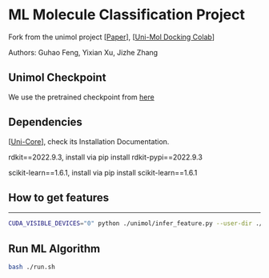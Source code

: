ML Molecule Classification Project
===================================================================

Fork from the unimol project [[Paper](https://openreview.net/forum?id=6K2RM6wVqKu)], [[Uni-Mol Docking Colab](https://colab.research.google.com/github/deepmodeling/Uni-Mol/blob/main/unimol/notebooks/unimol_binding_pose_demo.ipynb)]

Authors: Guhao Feng, Yixian Xu, Jizhe Zhang

## Unimol Checkpoint
We use the pretrained checkpoint from [here](https://github.com/deepmodeling/Uni-Mol/releases/download/v0.1/mol_pre_no_h_220816.pt)

## Dependencies
[[Uni-Core](https://github.com/dptech-corp/Uni-Core)], check its Installation Documentation.

rdkit==2022.9.3, install via pip install rdkit-pypi==2022.9.3

scikit-learn==1.6.1, install via pip install scikit-learn==1.6.1

## How to get features
------------------------------

```bash
CUDA_VISIBLE_DEVICES="0" python ./unimol/infer_feature.py --user-dir ./unimol $data_path --results-path $output_dir --num-workers 8 --batch-size 1 --task mol_finetune --task-name $data_subset --num-classes 128 --loss finetune_cross_entropy  --arch unimol_base --path $ckpt_path --only-polar 0 --dict-name 'dict.txt' --conf-size 11 --log-interval 50 --log-format simple --valid-subset test,train,valid --fp16 --fp16-init-scale 4 --fp16-scale-window 256 --classification-head-name None --mode infer

```

## Run ML Algorithm

```bash
bash ./run.sh
```

